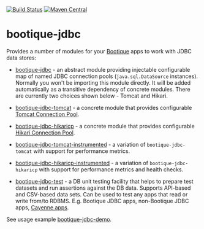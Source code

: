<!--
   Licensed to ObjectStyle LLC under one
   or more contributor license agreements.  See the NOTICE file
   distributed with this work for additional information
   regarding copyright ownership.  The ObjectStyle LLC licenses
   this file to you under the Apache License, Version 2.0 (the
   “License”); you may not use this file except in compliance
   with the License.  You may obtain a copy of the License at

     http://www.apache.org/licenses/LICENSE-2.0

   Unless required by applicable law or agreed to in writing,
   software distributed under the License is distributed on an
   “AS IS” BASIS, WITHOUT WARRANTIES OR CONDITIONS OF ANY
   KIND, either express or implied.  See the License for the
   specific language governing permissions and limitations
   under the License.
  -->

[![Build Status](https://travis-ci.org/bootique/bootique-jdbc.svg)](https://travis-ci.org/bootique/bootique-jdbc)
[![Maven Central](https://maven-badges.herokuapp.com/maven-central/io.bootique.jdbc/bootique-jdbc/badge.svg)](https://maven-badges.herokuapp.com/maven-central/io.bootique.jdbc/bootique-jdbc/)

# bootique-jdbc

Provides a number of modules for your [Bootique](http://bootique.io) apps to work with JDBC data stores:

* [bootique-jdbc](https://github.com/bootique/bootique-jdbc) - an abstract module providing injectable configurable map of
named JDBC connection pools (`java.sql.DataSource` instances). Normally you won't be importing this module directly.
It will be added automatically as a transitive dependency of concrete modules. There are currently two choices
shown below - Tomcat and Hikari.

* [bootique-jdbc-tomcat](https://github.com/bootique/bootique-jdbc/tree/master/bootique-jdbc-tomcat) - a concrete
module that provides configurable [Tomcat Connection Pool](https://tomcat.apache.org/tomcat-7.0-doc/jdbc-pool.html).

* [bootique-jdbc-hikaricp](https://github.com/bootique/bootique-jdbc/tree/master/bootique-jdbc-hikaricp) - a concrete
module that provides configurable [Hikari Connection Pool](https://github.com/brettwooldridge/HikariCP).

* [bootique-jdbc-tomcat-instrumented](https://github.com/bootique/bootique-jdbc/tree/master/bootique-jdbc-tomcat-instrumented) -
a variation of `bootique-jdbc-tomcat` with support for performance metrics.

* [bootique-jdbc-hikaricp-instrumented](https://github.com/bootique/bootique-jdbc/tree/master/bootique-jdbc-hikaricp-instrumented) -
a variation of `bootique-jdbc-hikaricp` with support for performance metrics and health checks.

* [bootique-jdbc-test](https://github.com/bootique/bootique-jdbc/tree/master/bootique-jdbc-test) - a DB unit testing
facility that helps to prepare test datasets and run assertions against the DB data. Supports API-based and CSV-based data sets. Can be used to test any apps that read or write from/to RDBMS. E.g. Bootique JDBC apps, non-Bootique JDBC apps, [Cayenne apps](https://github.com/bootique/bootique-cayenne/tree/master/bootique-cayenne-test).

See usage example [bootique-jdbc-demo](https://github.com/bootique-examples/bootique-jdbc-demo).